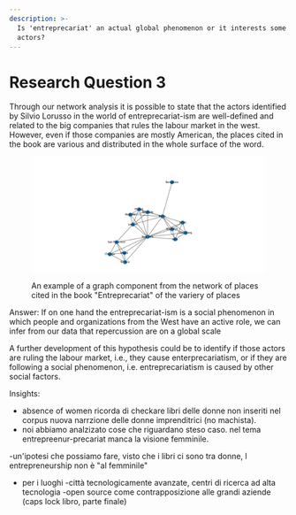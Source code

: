 ```yaml
---
description: >-
  Is 'entreprecariat' an actual global phenomenon or it interests some specific
  actors?
---
```


# Research Question 3

Through our network analysis it is possible to state that the actors identified by Silvio Lorusso in the world of entreprecariat-ism are well-defined and related to the big companies that rules the labour market in the west. However, even if those companies are mostly American, the places cited in the book are various and distributed in the whole surface of the word.

<figure><img src="../.gitbook/assets/Figure_1_places.png" alt=""><figcaption><p>An example of a graph component from the network of places cited in the book "Entreprecariat" of the variery of places</p></figcaption></figure>

Answer: If on one hand the entreprecariat-ism is a social phenomenon in which people and organizations from the West have an active role, we can infer from our data that repercussion are on a global scale

A further development of this hypothesis could be to identify if those actors are ruling the labour market, i.e., they cause enterprecariatism, or if they are following a social phenomenon, i.e. entreprecariatism is caused by other social factors.

Insights:&#x20;

* absence of women ricorda di checkare libri delle donne non inseriti nel corpus nuova narrzione delle donne imprenditrici (no machista).
* noi abbiamo analzizato cose che riguardano steso caso. nel tema entrepreenur-precariat manca la visione femminile.

\-un'ipotesi che possiamo fare, visto che i libri ci sono tra donne, l entrepreneurship non è "al femminile"

* per i luoghi -città tecnologicamente avanzate, centri di ricerca ad alta tecnologia -open source come contrapposizione alle grandi aziende (caps lock libro, parte finale)
